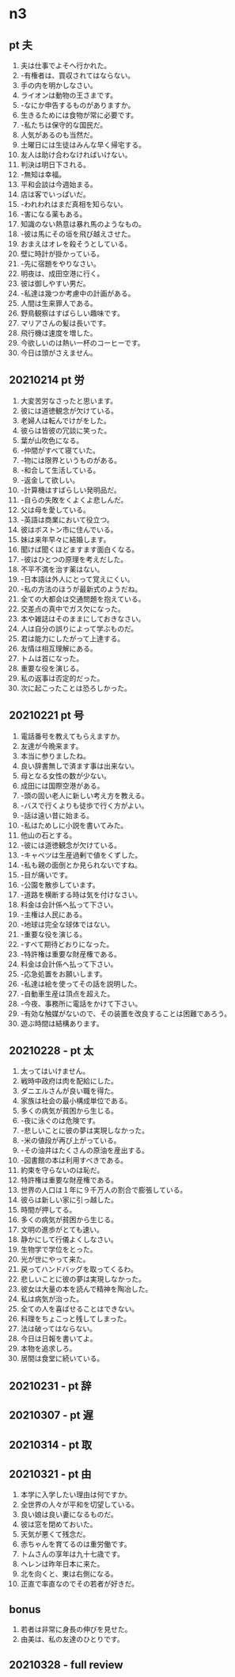 # n3

## pt 夫

1. 夫は仕事でよそへ行かれた。
2. -有権者は、買収されてはならない。
3. 手の内を明かしなさい。
4. ライオンは動物の王さまです。
5. -なにか申告するものがありますか。
6. 生きるためには食物が常に必要です。
7. -私たちは保守的な国民だ。
8. 人気があるのも当然だ。
9. 土曜日には生徒はみんな早く帰宅する。
10. 友人は助け合わなければいけない。
11. 判決は明日下される。
12. -無知は幸福。
13. 平和会談は今週始まる。
14. 店は客でいっぱいだ。
15. -われわれはまだ真相を知らない。
16. -害になる薬もある。
17. 知識のない熱意は暴れ馬のようなもの。
18. -彼は馬にその垣を飛び越えさせた。
19. おまえはオレを殺そうとしている。
20. 壁に時計が掛かっている。
21. -先に宿題をやりなさい。
22. 明夜は、成田空港に行く。
23. 彼は御しやすい男だ。
24. -私達は幾つか考慮中の計画がある。
25. 人間は生来罪人である。
26. 野鳥観察はすばらしい趣味です。
27. マリアさんの髪は長いです。
28. 飛行機は速度を増した。
29. 今欲しいのは熱い一杯のコーヒーです。
30. 今日は頭がさえません。

## 20210214 pt 労

1. 大変苦労なさったと思います。
2. 彼には道徳観念が欠けている。
3. 老婦人は転んでけがをした。
4. 彼らは皆彼の冗談に笑った。
5. 葉が山吹色になる。
6. -仲間がすべて寝ていた。
7. -物には限界というものがある。
8. -和合して生活している。
9. -返金して欲しい。
10. -計算機はすばらしい発明品だ。
11. -自らの失敗をくよくよ悲しんだ。
12. 父は母を愛している。
13. -英語は商業において役立つ。
14. 彼はボストン市に住んでいる。
15. 妹は来年早々に結婚します。
16. 聞けば聞くほどますます面白くなる。
17. -彼はひとつの原理を考えだした。
18. 不平不満を治す薬はない。
19. -日本語は外人にとって覚えにくい。
20. -私の方法のほうが最新式のようだね。
21. 全ての大都会は交通問題を抱えている。
22. 交差点の真中でガス欠になった。
23. 本や雑誌はそのままにしておきなさい。
24. 人は自分の誤りによって学ぶものだ。
25. 君は能力にしたがって上達する。
26. 友情は相互理解にある。
27. トムは首になった。
28. 重要な役を演じる。
29. 私の返事は否定的だった。
30. 次に起こったことは恐ろしかった。

## 20210221 pt 号

1. 電話番号を教えてもらえますか。
2. 友達が今晩来ます。
3. 本当に参りましたね。
4. 良い辞書無しで済ます事は出来ない。
5. 母となる女性の数が少ない。
6. 成田には国際空港がある。
7. -頭の固い老人に新しい考え方を教える。
8. -バスで行くよりも徒歩で行く方がよい。
9. -話は遠い昔に始まる。
10. -私はためしに小説を書いてみた。
11. 他山の石とする。
12. -彼には道徳観念が欠けている。
13. -キャベツは生産過剰で値をくずした。
14. -私も親の面倒とか見られないですね。
15. -目が痛いです。
16. -公園を散歩しています。
17. -道路を横断する時は気を付けなさい。
18. 料金は会計係へ払って下さい。
19. -主権は人民にある。
20. -地球は完全な球体ではない。
21. -重要な役を演じる。
22. -すべて期待どおりになった。
23. -特許権は重要な財産権である。
24. 料金は会計係へ払って下さい。
25. -応急処置をお願いします。
26. -私達は絵を使ってその話を説明した。
27. -自動車生産は頂点を超えた。
28. -今夜、事務所に電話をかけて下さい。
29. -有効な触媒がないので、その装置を改良することは困難であろう。
30. 遊ぶ時間は結構あります。

## 20210228 - pt 太

1. 太ってはいけません。
2. 戦時中政府は肉を配給にした。
3. ダニエルさんが良い職を得た。
4. 家族は社会の最小構成単位である。
5. 多くの病気が貧困から生じる。
6. -夜に泳ぐのは危険です。
7. -悲しいことに彼の夢は実現しなかった。
8. -米の値段が再び上がっている。
9. -その油井はたくさんの原油を産出する。
10. -図書館の本は利用すべきである。
11. 約束を守らないのは恥だ。
12. 特許権は重要な財産権である。
13. 世界の人口は１年に９千万人の割合で膨張している。
14. 彼らは新しい家に引っ越した。
15. 時間が押してる。
16. 多くの病気が貧困から生じる。
17. 文明の進歩がとても速い。
18. 静かにして行儀よくしなさい。
19. 生物学で学位をとった。
20. 光が世にやって来た。
21. 戻ってハンドバッグを取ってくるわ。
22. 悲しいことに彼の夢は実現しなかった。
23. 彼女は大量の本を読んで精神を陶冶した。
24. 私は病気が治った。
25. 全ての人を喜ばせることはできない。
26. 料理をちょこっと残してしまった。
27. 法は破ってはならない。
28. 今日は日報を書いてよ。
29. 本物を追求しろ。
30. 居間は食堂に続いている。



## 20210231 - pt 辞

## 20210307 - pt 遅

## 20210314 - pt 取

## 20210321 - pt 由

1. 本学に入学したい理由は何ですか。
2. 全世界の人々が平和を切望している。
3. 良い娘は良い妻になるものだ。
4. 彼は窓を閉めておいた。
5. 天気が悪くて残念だ。
6. 赤ちゃんを育てるのは重労働です。
7. トムさんの享年は九十七歳です。
8. ヘレンは昨年日本に来た。
9. 北を向くと、東は右側になる。
10. 正直で率直なのでその若者が好きだ。

## bonus

1. 若者は非常に身長の伸びを見せた。
2. 由美は、私の友達のひとりです。

## 20210328 - full review